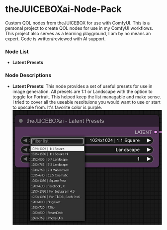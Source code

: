 # theJUICEBOXai-Node-Pack
Custom QOL nodes from theJUICEBOX for use with ComfyUI. 
This is a personal project to create QOL nodes for use in my ComfyUI workflows. This project also serves as a learning playground, I am by no means an expert. Code is written/reviewed with AI support.

### Node List
- **Latent Presets**


### Node Descriptions
- **Latent Presets**: This node provides a set of useful presets for use in image generation. All presets are 1:1 or Landscape with the option to toggle for Portrait. This helped keep the list managable and make sense. I tried to cover all the useable resoltuions you would want to use or start to upscale from. It's favorite color is purple.
![Node Selfie](https://github.com/juiceboxAI/theJUICEBOXai-Node-Pack/blob/main/Resources/LatentPresets.jpg)
